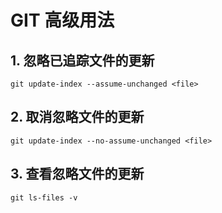 # GIT 高级用法

## 1. 忽略已追踪文件的更新
```
git update-index --assume-unchanged <file>
```
## 2. 取消忽略文件的更新
```
git update-index --no-assume-unchanged <file>
```
## 3. 查看忽略文件的更新
```
git ls-files -v
```
